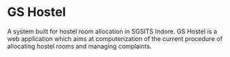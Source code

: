 # GS Hostel
A system built for hostel room allocation in SGSITS Indore.
GS Hostel is a web application which aims at computerization of the current procedure of allocating hostel rooms and managing complaints.




